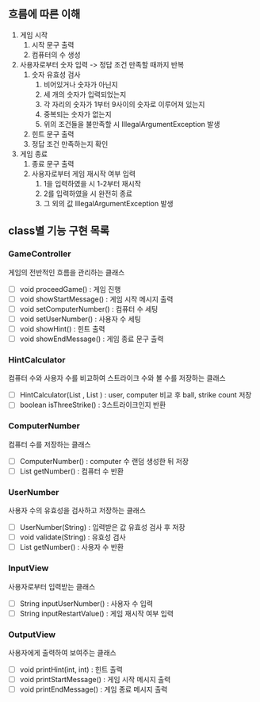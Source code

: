 ## 흐름에 따른 이해

1. 게임 시작
   1. 시작 문구 출력
   2. 컴퓨터의 수 생성
2. 사용자로부터 숫자 입력 -> 정답 조건 만족할 때까지 반복
   1. 숫자 유효성 검사
      1. 비어있거나 숫자가 아닌지
      2. 세 개의 숫자가 입력되었는지
      3. 각 자리의 숫자가 1부터 9사이의 숫자로 이루어져 있는지
      4. 중복되는 숫자가 없는지
      5. 위의 조건들을 불만족할 시 IllegalArgumentException 발생
   2. 힌트 문구 출력
   3. 정답 조건 만족하는지 확인
3. 게임 종료
   1. 종료 문구 출력
   2. 사용자로부터 게임 재시작 여부 입력
      1. 1을 입력하였을 시 1-2부터 재시작
      2. 2를 입력하였을 시 완전히 종료
      3. 그 외의 값 IllegalArgumentException 발생

## class별 기능 구현 목록

### GameController
게임의 전반적인 흐름을 관리하는 클래스

- [ ] void proceedGame() : 게임 진행
- [ ] void showStartMessage() : 게임 시작 메시지 출력
- [ ] void setComputerNumber() : 컴퓨터 수 세팅
- [ ] void setUserNumber() : 사용자 수 세팅
- [ ] void showHint() : 힌트 출력
- [ ] void showEndMessage() : 게임 종료 문구 출력

### HintCalculator
컴퓨터 수와 사용자 수를 비교하여 스트라이크 수와 볼 수를 저장하는 클래스

- [ ] HintCalculator(List <Integer>, List <Integer>) : user, computer 비교 후 ball, strike count 저장
- [ ] boolean isThreeStrike() : 3스트라이크인지 반환

### ComputerNumber
컴퓨터 수를 저장하는 클래스

- [ ] ComputerNumber() : computer 수 랜덤 생성한 뒤 저장
- [ ] List<Integer> getNumber() : 컴퓨터 수 반환

### UserNumber
사용자 수의 유효성을 검사하고 저장하는 클래스

- [ ] UserNumber(String) : 입력받은 값 유효성 검사 후 저장
- [ ] void validate(String) : 유효성 검사
- [ ] List<Integer> getNumber() : 사용자 수 반환

### InputView
사용자로부터 입력받는 클래스

- [ ] String inputUserNumber() : 사용자 수 입력
- [ ] String inputRestartValue() : 게임 재시작 여부 입력

### OutputView
사용자에게 출력하여 보여주는 클래스

- [ ] void printHint(int, int) : 힌트 출력
- [ ] void printStartMessage() : 게임 시작 메시지 출력
- [ ] void printEndMessage() : 게임 종료 메시지 출력